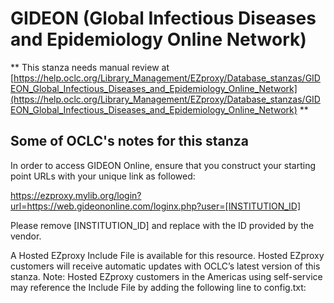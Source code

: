 # GIDEON (Global Infectious Diseases and Epidemiology Online Network)
** This stanza needs manual review at [https://help.oclc.org/Library_Management/EZproxy/Database_stanzas/GIDEON_Global_Infectious_Diseases_and_Epidemiology_Online_Network](https://help.oclc.org/Library_Management/EZproxy/Database_stanzas/GIDEON_Global_Infectious_Diseases_and_Epidemiology_Online_Network) **

## Some of OCLC's notes for this stanza

In order to access GIDEON Online, ensure that you construct your starting point URLs with your unique link as followed:

https://ezproxy.mylib.org/login?url=https://web.gideononline.com/loginx.php?user=[INSTITUTION_ID]

Please remove [INSTITUTION_ID] and replace with the ID provided by the vendor.

A Hosted EZproxy Include File is available for this resource. Hosted EZproxy customers will receive automatic updates with OCLC&rsquo;s latest version of this stanza. Note: Hosted EZproxy customers in the Americas using self-service may reference the Include File by adding the following line to config.txt:

&nbsp;
